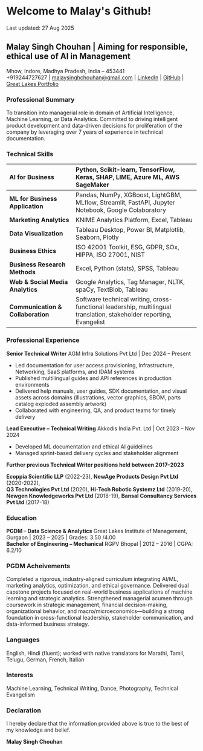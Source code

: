 # Welcome to Malay's Github! 

Last updated: 27 Aug 2025

## **Malay Singh Chouhan** | **Aiming for responsible, ethical use of  AI in Management**

Mhow, Indore, Madhya Pradesh, India – 453441  
\+919244727627 | [malaysinghchouhan@gmail.com](mailto:malaysinghchouhan@gmail.com) | [LinkedIn](https://www.linkedin.com/in/mschouhan) | [GitHub](https://github.com/malaysinghchouhan/malaysinghchouhan/blob/372bf381c80fd4aa3dbce6f28d71c098edd0db35/README.md) | [Great Lakes Portfolio](https://eportfolio.olympuslms.com/malay-singh-chouhan)

### **Professional Summary**

To transition into managerial role in domain of Artificial Intelligence, Machine Learning, or Data Analytics. Committed to driving intelligent product development and data-driven decisions for proliferation of the company by leveraging over 7 years of experience in technical documentation.

### **Technical Skills**

| AI for Business | Python, Scikit-learn, TensorFlow, Keras, SHAP, LIME, Azure ML, AWS SageMaker |
| :---- | :---- |
| **ML for Business Application** | Pandas, NumPy, XGBoost, LightGBM, MLflow, Streamlit, FastAPI, Jupyter Notebook, Google Colaboratory |
| **Marketing Analytics** | KNIME Analytics Platform, Excel, Tableau |
| **Data Visualization** | Tableau Desktop, Power BI, Matplotlib, Seaborn, Plotly |
| **Business Ethics** | ISO 42001 Toolkit, ESG, GDPR, SOx, HIPPA, ISO 27001, NIST |
| **Business Research Methods** | Excel, Python (stats), SPSS, Tableau |
| **Web & Social Media Analytics** | Google Analytics, Tag Manager, NLTK, spaCy, TextBlob, Tableau |
| **Communication & Collaboration** | Software technical writing, cross-functional leadership, multilingual translation, stakeholder reporting, Evangelist |

### **Professional Experience**

**Senior Technical Writer** AGM Infra Solutions Pvt Ltd | Dec 2024 – Present

* Led documentation for user access provisioning, Infrastructure, Networking, SaaS platforms, and IDAM systems  
* Published multilingual guides and API references in production environments  
* Delivered help manuals, user guides, SDK documentation, and visual assets across domains (illustrations, vector graphics, SBOM, parts catalog exploded assembly artwork)  
* Collaborated with engineering, QA, and product teams for timely delivery

**Lead Executive – Technical Writing** Akkodis India Pvt. Ltd | Oct 2023 – Nov 2024

* Developed ML documentation and ethical AI guidelines  
* Managed sprint-based delivery cycles and stakeholder alignment

**Further previous Technical Writer positions held between 2017–2023**

**Ecoppia Scientific LLP** (2022-23), **NewAge Products Design Pvt Ltd** (2020-2022),   
**Q3 Technologies Pvt Ltd** (2020), **Hi-Tech Robotic Systemz Ltd** (2019-20), **Newgen Knowledgeworks Pvt Ltd** (2018-19), **Bansal Consultancy Services Pvt Ltd** (2017-18)

### **Education**

**PGDM – Data Science & Analytics** Great Lakes Institute of Management, Gurgaon | 2023 – 2025 | Grades: 3.50 /4.00  
**Bachelor of Engineering – Mechanical** RGPV Bhopal | 2012 – 2016 | CGPA: 6.2/10

### **PGDM Acheivements**

Completed a rigorous, industry-aligned curriculum integrating AI/ML, marketing analytics, optimization, and ethical governance. Delivered dual capstone projects focused on real-world business applications of machine learning and strategic analytics. Strengthened managerial acumen through coursework in strategic management, financial decision-making, organizational behavior, and macro/microeconomics—building a strong foundation in cross-functional leadership, stakeholder communication, and data-informed business strategy.

### **Languages**

English, Hindi (fluent); worked with native translators for Marathi, Tamil, Telugu, German, French, Italian

### **Interests**

Machine Learning, Technical Writing, Dance, Photography, Technical Evangelism

### **Declaration**

I hereby declare that the information provided above is true to the best of my knowledge and belief.

**Malay Singh Chouhan**
<!--
**malaysinghchouhan/malaysinghchouhan** is a ✨ _special_ ✨ repository because its `README.md` (this file) appears on your GitHub profile.
- 😄 Pronouns: He/Him
- 🔭 I’m currently working on transitioning from technical writing to strategic roles in AI, ML, and data analytics—while leading documentation efforts at AGM Infra Solutions.
- 🌱 I’m currently learning advanced data science concepts through my PGDM at Great Lakes, including ethical AI frameworks, model interpretability, and cloud ML platforms like Google Colaboratory, Azure ML, and SageMaker.
- 👯 I’m looking to collaborate on intelligent product development, ethical AI deployment, and cross-functional analytics projects that bridge business and tech.
- 🤔 I’m looking for help with refining my professional narrative to align with leadership roles in AI/ML, and preparing for interviews that test both strategic thinking and technical depth.
- 💬 Ask me about AI strategy, responsible documentation, stakeholder alignment, and how to turn complex tech into compelling narratives.
- 📫 How to reach me: [LinkedIn](https://www.linkedin.com/in/malaychouhan) | malay.chouhan@gmail.com
- ⚡ Fun fact: I once choreographed a dance routine inspired by neural networks—yes, backpropagation has rhythm!
-->
